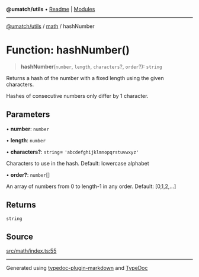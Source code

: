 **@umatch/utils** • [Readme](../../index.md) \| [Modules](../../modules.md)

***

[@umatch/utils](../../modules.md) / [math](../index.md) / hashNumber

# Function: hashNumber()

> **hashNumber**(`number`, `length`, `characters`?, `order`?): `string`

Returns a hash of the number with a fixed length using the given characters.

Hashes of consecutive numbers only differ by 1 character.

## Parameters

• **number**: `number`

• **length**: `number`

• **characters?**: `string`= `'abcdefghijklmnopqrstuvwxyz'`

Characters to use in the hash. Default: lowercase alphabet

• **order?**: `number`[]

An array of numbers from 0 to length-1 in any order. Default: [0,1,2,...]

## Returns

`string`

## Source

[src/math/index.ts:55](https://github.com/umatch-oficial/utils/blob/c1935bc/src/math/index.ts#L55)

***

Generated using [typedoc-plugin-markdown](https://www.npmjs.com/package/typedoc-plugin-markdown) and [TypeDoc](https://typedoc.org/)
